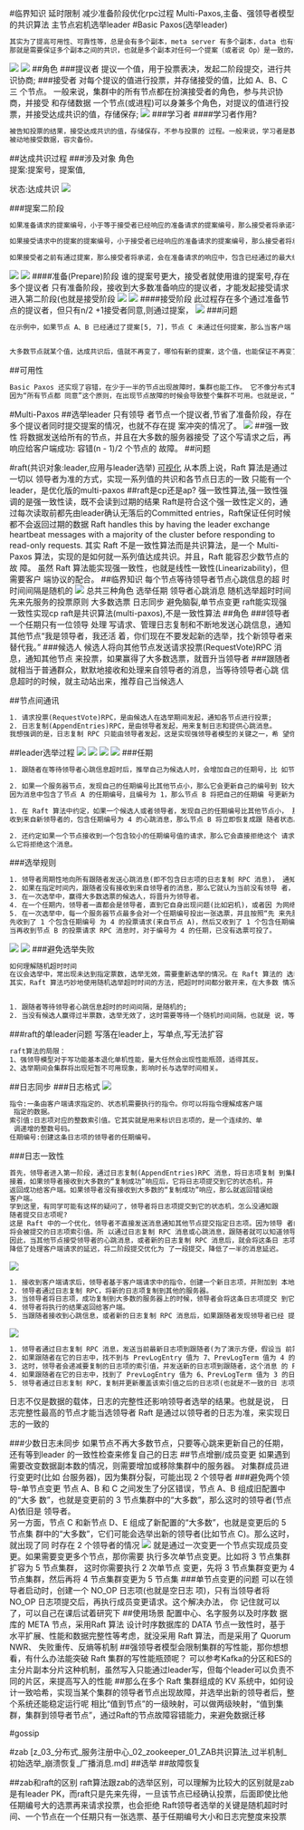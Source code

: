 #临界知识
延时限制
减少准备阶段优化rpc过程
Multi-Paxos,主备、强领导者模型的共识算法
主节点宕机选举leader
#Basic Paxos(选举leader)
```asp
其实为了提高可用性、可靠性等，总是会有多个副本，meta server 有多个副本，data 也有多个副本，多个副本虽然能提高可靠性和可用性，但是也带来了新的问题，
那就是需要保证多个副本之间的共识，也就是多个副本对任何一个提案（或者说 Op）是一致的，一个 Op 如何来达到共识，就像 4 个人提案去哪里吃饭，需要保证一些基本的特性：

```
![](.z_01_分布式_临界知识_共识算法_一致性算法_raft_paxos(选举)_gossip_images/c0d50017.png)
![](.z_01_分布式_临界知识_共识(consensus)算法_一致性算法_raft_paxos(选举)_gossip_images/f99e4803.png)
##角色
###提议者
提议一个值，用于投票表决，发起二阶段提交，进行共识协商;
###接受者
对每个提议的值进行投票，并存储接受的值，比如 A、B、C 三 个节点。 一般来说，集群中的所有节点都在扮演接受者的角色，参与共识协商，并接受 和存储数据
一个节点(或进程)可以身兼多个角色，对提议的值进行投票，并接受达成共识的值，存储保存;
![](.z_01_分布式_临界知识_共识算法_一致性算法_raft_paxos(选举)_gossip_images/3221564d.png)
###学习者
####学习者作用?
```asp
被告知投票的结果，接受达成共识的值，存储保存，不参与投票的 过程。一般来说，学习者是数据备份节点，比如“Master-Slave”模型中的 Slave，
被动地接受数据，容灾备份。
```
##达成共识过程
###涉及对象
角色  
提案:提案号，提案值,

状态:达成共识
![](.z_01_分布式_临界知识_共识(consensus)算法_一致性算法_raft_paxos(选举)_gossip_images/b23ea036.png)

###提案二阶段
```asp
如果准备请求的提案编号，小于等于接受者已经响应的准备请求的提案编号，那么接受者将承诺不响应这个准备请求；

如果接受请求中的提案的提案编号，小于接受者已经响应的准备请求的提案编号，那么接受者将承诺不通过这个提案；

如果接受者之前有通过提案，那么接受者将承诺，会在准备请求的响应中，包含已经通过的最大编号的提案信息。
```
![](.z_01_分布式_临界知识_共识(consensus)算法_一致性算法_raft_paxos(选举)_gossip_images/427a67bb.png)
![](.z_01_分布式_临界知识_共识(consensus)算法_一致性算法_raft_paxos(选举)_gossip_images/4d6fe5ef.png)
####准备(Prepare)阶段
谁的提案号更大，接受者就使用谁的提案号,存在多个提议者
只有准备阶段，接收到大多数准备响应的提议者，才能发起接受请求进入第二阶段(也就是接受阶段
![](.z_01_分布式_临界知识_共识算法_一致性算法_raft_paxos(选举)_gossip_images/9fcb9866.png)
![](.z_01_分布式_临界知识_共识算法_一致性算法_raft_paxos(选举)_gossip_images/ff7f9565.png)
####接受阶段
此过程存在多个通过准备节点的提议者，但只有n/2 +1接受者同意,则通过提案，
![](.z_01_分布式_临界知识_共识算法_一致性算法_raft_paxos(选举)_gossip_images/341a5423.png)
###问题
```asp
在示例中，如果节点 A、B 已经通过了提案[5, 7]，节点 C 未通过任何提案，那么当客户端 3 提案编号为 9 时，通过 Basic Paxos 执行“SET X = 6”，最终三个节点上 X 值是多少呢？


大多数节点就某个值，达成共识后，值就不再变了，哪怕有新的提案，这个值，也能保证不再变了。”这个最后的值肯定是7，至于编号嘛，取最大的
```
##可用性
```asp
Basic Paxos 还实现了容错，在少于一半的节点出现故障时，集群也能工作。 它不像分布式事务算法那样，必须要所有节点都同意后才提交操作，
因为“所有节点都 同意”这个原则，在出现节点故障的时候会导致整个集群不可用。也就是说，“大多数 节点都同意”的原则，赋予了 Basic Paxos 容错的能力，让它能够容忍少于一半的节点 的故障。

```

#Multi-Paxos
##选举leader
只有领导 者节点一个提议者,节省了准备阶段，存在多个提议者同时提交提案的情况，也就不存在提 案冲突的情况了。
![](.z_01_分布式_临界知识_共识(consensus)算法_一致性算法_raft_paxos(选举)_gossip_images/6943b29e.png)
##强一致性
将数据发送给所有的节点，并且在大多数的服务器接受 了这个写请求之后，再响应给客户端成功:
容错(n - 1)/2 个节点的 故障。
##问题

#raft(共识对象:leader,应用与leader选举)
[可视化](http://thesecretlivesofdata.com/raft/)
从本质上说，Raft 算法是通过一切以 领导者为准的方式，实现一系列值的共识和各节点日志的一致
只能有一个leader，是优化版的multi-paxos
##raft是cp还是ap?
强一致性算法,强一致性强调的是强一致性读，既不会读到过期的结果
Raft是符合这个强一致性定义的，通过每次读取前都先由leader确认无落后的Committed entries，Raft保证任何时候都不会返回过期的数据
Raft handles this by having the leader exchange heartbeat messages with a majority of the cluster before responding to read-only requests.
[](https://lentil1016.cn/consistencies-and-raft/)
其实 Raft 不是一致性算法而是共识算法，是一个 Multi-Paxos 算法，实现的是如何就一系列值达成共识。并且，Raft 能容忍少数节点的故 障。
虽然 Raft 算法能实现强一致性，也就是线性一致性(Linearizability)，但需要客户 端协议的配合。
##临界知识
每个节点等待领导者节点心跳信息的超 时时间间隔是随机的
![](.z_01_分布式_临界知识_共识(consensus)算法_一致性算法_paxos(选举)_raft_gossip_images/cbba631d.png)
总共三种角色
选举任期
领导者心跳消息
随机选举超时时间
先来先服务的投票原则
大多数选票
日志同步
避免脑裂,单节点变更
raft能实现强一致性实现cp
raft是共识算法(multi-paxos),不是一致性算法
##角色
###领导者
一个任期只有一位领导
处理 写请求、管理日志复制和不断地发送心跳信息，通知其他节点“我是领导者，我还活 着，你们现在不要发起新的选举，找个新领导者来替代我。”
###候选人
候选人将向其他节点发送请求投票(RequestVote)RPC 消息，通知其他节点 来投票，如果赢得了大多数选票，就晋升当领导者
###跟随者
就相当于普通群众，默默地接收和处理来自领导者的消息，当等待领导者心跳
 信息超时的时候，就主动站出来，推荐自己当候选人

##节点间通讯
```asp
1. 请求投票(RequestVote)RPC，是由候选人在选举期间发起，通知各节点进行投票;
2. 日志复制(AppendEntries)RPC，是由领导者发起，用来复制日志和提供心跳消息。
我想强调的是，日志复制 RPC 只能由领导者发起，这是实现强领导者模型的关键之一，希 望你能注意这一点，后续能更好地理解日志复制，理解日志的一致是怎么实现的。
```
##leader选举过程
![](.z_01_分布式_临界知识_共识(consensus)算法_一致性算法_paxos(选举)_raft_gossip_images/59c20d36.png)
![](.z_01_分布式_临界知识_共识(consensus)算法_一致性算法_paxos(选举)_raft_gossip_images/9963f503.png)
![](.z_01_分布式_临界知识_共识(consensus)算法_一致性算法_paxos(选举)_raft_gossip_images/e376b3a3.png)
![](.z_01_分布式_临界知识_共识(consensus)算法_一致性算法_paxos(选举)_raft_gossip_images/a9a01648.png)
###任期
```asp
1. 跟随者在等待领导者心跳信息超时后，推举自己为候选人时，会增加自己的任期号，比 如节点 A 的当前任期编号为 0，那么在推举自己为候选人时，会将自己的任期编号增加 为 1。

2. 如果一个服务器节点，发现自己的任期编号比其他节点小，那么它会更新自己的编号到 较大的编号值。比如节点 B 的任期编号是 0，当收到来自节点 A 的请求投票 RPC 消息 时，
因为消息中包含了节点 A 的任期编号，且编号为 1，那么节点 B 将把自己的任期编 号更新为 1。

1. 在 Raft 算法中约定，如果一个候选人或者领导者，发现自己的任期编号比其他节点小， 那么它会立即恢复成跟随者状态。比如分区错误恢复后，任期编号为 3 的领导者节点 B，
收到来自新领导者的，包含任期编号为 4 的心跳消息，那么节点 B 将立即恢复成跟 随者状态。

2. 还约定如果一个节点接收到一个包含较小的任期编号值的请求，那么它会直接拒绝这个 请求。比如节点 C 的任期编号为 4，收到包含任期编号为 3 的请求投票 RPC 消息，那
么它将拒绝这个消息。
```
###选举规则
[](https://zhuanlan.zhihu.com/p/27207160)
```asp
1. 领导者周期性地向所有跟随者发送心跳消息(即不包含日志项的日志复制 RPC 消息)， 通知大家我是领导者，阻止跟随者发起新的选举。
2. 如果在指定时间内，跟随者没有接收到来自领导者的消息，那么它就认为当前没有领导 者，推举自己为候选人，发起领导者选举。
3. 在一次选举中，赢得大多数选票的候选人，将晋升为领导者。
4. 在一个任期内，领导者一直都会是领导者，直到它自身出现问题(比如宕机)，或者因 为网络延迟，其他节点发起一轮新的选举。
5. 在一次选举中，每一个服务器节点最多会对一个任期编号投出一张选票，并且按照“先 来先服务”的原则进行投票。比如节点 C 的任期编号为 3，
先收到了 1 个包含任期编号 为 4 的投票请求(来自节点 A)，然后又收到了 1 个包含任期编号为 4 的投票请求(来 自节点 B)。那么节点 C 将会把唯一一张选票投给节点 A，
当再收到节点 B 的投票请求 RPC 消息时，对于编号为 4 的任期，已没有选票可投了。
```
![](.z_01_分布式_临界知识_共识(consensus)算法_一致性算法_paxos(选举)_raft_gossip_images/e9248c41.png)
![](.z_01_分布式_临界知识_共识(consensus)算法_一致性算法_paxos(选举)_raft_gossip_images/d3f4a98e.png)
###避免选举失败
```asp
如何理解随机超时时间
在议会选举中，常出现未达到指定票数，选举无效，需要重新选举的情况。在 Raft 算法的 选举中，也存在类似的问题，那它是如何处理选举无效的问题呢?
其实，Raft 算法巧妙地使用随机选举超时时间的方法，把超时时间都分散开来，在大多数 情况下只有一个服务器节点先发起选举，而不是同时发起选举，这样就能减少因选票瓜分导 致选举失败的情况。


1. 跟随者等待领导者心跳信息超时的时间间隔，是随机的;
2. 当没有候选人赢得过半票数，选举无效了，这时需要等待一个随机时间间隔，也就是 说，等待选举超时的时间间隔，是随机的。
```
###raft的单leader问题
写落在leader上，写单点,写无法扩容
```asp
raft算法的局限：
1、强领导模型对于写功能基本退化单机性能，量大任然会出现性能瓶颈，适得其反。
2、选举期间会集群将出现短暂不可用现象，影响时长与选举时间相关。
```
##日志同步
###日志格式
![](.z_01_分布式_临界知识_共识(consensus)算法_一致性算法_paxos(选举)_raft_gossip_images/a0d49ce3.png)
```asp
指令:一条由客户端请求指定的、状态机需要执行的指令。你可以将指令理解成客户端
 指定的数据。
索引值:日志项对应的整数索引值。它其实就是用来标识日志项的，是一个连续的、单
 调递增的整数号码。
任期编号:创建这条日志项的领导者的任期编号。
```
###日志一致性
```asp
首先，领导者进入第一阶段，通过日志复制(AppendEntries)RPC 消息，将日志项复制 到集群其他节点上。
接着，如果领导者接收到大多数的“复制成功”响应后，它将日志项提交到它的状态机，并
返回成功给客户端。如果领导者没有接收到大多数的“复制成功”响应，那么就返回错误给
客户端。
学到这里，有同学可能有这样的疑问了，领导者将日志项提交到它的状态机，怎么没通知跟
随者提交日志项呢?
这是 Raft 中的一个优化，领导者不直接发送消息通知其他节点提交指定日志项。因为领导 者的日志复制 RPC 消息或心跳消息，包含了当前最大的，
将会被提交的日志项索引值。所 以通过日志复制 RPC 消息或心跳消息，跟随者就可以知道领导者的日志提交位置信息。
因此，当其他节点接受领导者的心跳消息，或者新的日志复制 RPC 消息后，就会将这条日 志项提交到它的状态机。而这个优化，
降低了处理客户端请求的延迟，将二阶段提交优化为 了一段提交，降低了一半的消息延迟。
```
![](.z_01_分布式_临界知识_共识(consensus)算法_一致性算法_paxos(选举)_raft_gossip_images/b29859d0.png)
```asp
1. 接收到客户端请求后，领导者基于客户端请求中的指令，创建一个新日志项，并附加到 本地日志中。
2. 领导者通过日志复制 RPC，将新的日志项复制到其他的服务器。
3. 当领导者将日志项，成功复制到大多数的服务器上的时候，领导者会将这条日志项提交 到它的状态机中。
4. 领导者将执行的结果返回给客户端。
5. 当跟随者接收到心跳信息，或者新的日志复制 RPC 消息后，如果跟随者发现领导者已经 提交了某条日志项，而它还没提交，那么跟随者就将这条日志项提交到本地的状态机 中。
```
![](.z_01_分布式_临界知识_共识(consensus)算法_一致性算法_paxos(选举)_raft_gossip_images/e472b0d3.png)
```asp
1. 领导者通过日志复制 RPC 消息，发送当前最新日志项到跟随者(为了演示方便，假设当 前需要复制的日志项是最新的)，这个消息的 PrevLogEntry 值为 7，PrevLogTerm 值 为 4。
2. 如果跟随者在它的日志中，找不到与 PrevLogEntry 值为 7、PrevLogTerm 值为 4 的日 志项，也就是说它的日志和领导者的不一致了，那么跟随者就会拒绝接收新的日志项， 并返回失败信息给领导者。
3. 这时，领导者会递减要复制的日志项的索引值，并发送新的日志项到跟随者，这个消息 的 PrevLogEntry 值为 6，PrevLogTerm 值为 3。
4. 如果跟随者在它的日志中，找到了 PrevLogEntry 值为 6、PrevLogTerm 值为 3 的日志 项，那么日志复制 RPC 返回成功，这样一来，领导者就知道在 PrevLogEntry 值为 6、 PrevLogTerm 值为 3 的位置，跟随者的日志项与自己相同。
5. 领导者通过日志复制 RPC，复制并更新覆盖该索引值之后的日志项(也就是不一致的日 志项)，最终实现了集群各节点日志的一致。
```
日志不仅是数据的载体，日志的完整性还影响领导者选举的结果。也就是说， 日志完整性最高的节点才能当选领导者
Raft 是通过以领导者的日志为准，来实现日志的一致的

###少数日志未同步
如果节点不再大多数节点，只要等心跳来更新自己的任期，还有等到leader 的一致性检查来修复自己的日志
##节点增删/成员变更
如果遇到需要改变数据副本数的情况，则需要增加或移除集群中的服务器。
对集群成员进行变更时(比如 台服务器)，因为集群分裂，可能出现 2 个领导者
###避免两个领导-单节点变更
[](https://juejin.cn/post/6975512357640339463#heading-5)
节点 A、B 和 C 之间发生了分区错误，节点 A、B 组成旧配置中的“大多 数”，也就是变更前的 3 节点集群中的“大多数”，那么这时的领导者(节点 A)依旧是 领导者。  
另一方面，节点 C 和新节点 D、E 组成了新配置的“大多数”，也就是变更后的 5 节点集 群中的“大多数”，它们可能会选举出新的领导者(比如节点 C)。那么这时，就出现了同 时存在 2 个领导者的情况
![](.z_01_分布式_临界知识_共识(consensus)算法_一致性算法_paxos(选举)_raft_gossip_images/66298814.png)
就是通过一次变更一个节点实现成员变更。如果需要变更多个节点，那你需要 执行多次单节点变更。比如将 3 节点集群扩容为 5 节点集群，
这时你需要执行 2 次单节点 变更，先将 3 节点集群变更为 4 节点集群，然后再将 4 节点集群变更为 5 节点集
###单节点变更的问题
可以在领导者启动时，创建一个 NO_OP 日志项(也就是空日志 项)，只有当领导者将 NO_OP 日志项提交后，再执行成员变更请求。这个解决办法，
你 记住就可以了，可以自己在课后试着研究下
##使用场景
配置中心、名字服务以及时序数 据库的 META 节点，采用Raft 算法
设计时序数据库的 DATA 节点一致性时，基于 水平扩展、性能和数据完整性等考虑，就没采用 Raft 算法，而是采用了 Quorum NWR、 失败重传、反熵等机制
##强领导者模型会限制集群的写性能，那你想想看，有什么办法能突破 Raft 集群的写性能瓶颈呢？
可以参考Kafka的分区和ES的主分片副本分片这种机制，虽然写入只能通过leader写，但每个leader可以负责不同的片区，来提高写入的性能
##那么在多个 Raft 集群组成的 KV 系统中，如何设计一致哈希，实现当某个集群的领导者节点出现故障，并选举出新的领导者后，整个系统还能稳定运行呢
相比“值到节点”的一级映射，可以做两级映射，“值到集群，集群到领导者节点”，通过Raft的节点故障容错能力，来避免数据迁移


#gossip

#zab
[z_03_分布式_服务注册中心_02_zookeeper_01_ZAB共识算法_过半机制_初始选举_崩溃恢复_广播消息.md]
##选举
##故障恢复

##zab和raft的区别
raft算法跟zab的选举区别，可以理解为比较大的区别就是zab是有leader PK，而raft只是先来先得，一旦该节点已经确认投票，后面即使比他任期编号大的选票再来请求投票，也会拒绝
Raft领导者选举的关键是随机超时时间、一个节点在一个任期只有一张选票、基于任期编号大小和日志完整度来投票
[](https://time.geekbang.org/column/article/237950)
